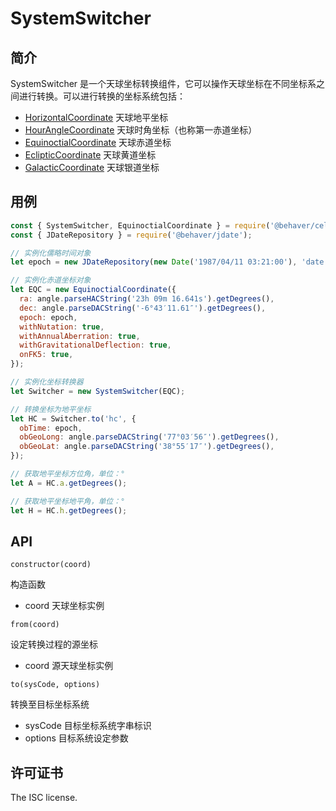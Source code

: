 # SystemSwitcher

## 简介

SystemSwitcher 是一个天球坐标转换组件，它可以操作天球坐标在不同坐标系之间进行转换。可以进行转换的坐标系统包括：

* [HorizontalCoordinate](./HorizontalCoordinate.md) 天球地平坐标
* [HourAngleCoordinate](./HourAngleCoordinate.md) 天球时角坐标（也称第一赤道坐标）
* [EquinoctialCoordinate](./EquinoctialCoordinate.md) 天球赤道坐标
* [EclipticCoordinate](./EclipticCoordinate.md) 天球黄道坐标
* [GalacticCoordinate](./GalacticCoordinate.md) 天球银道坐标

## 用例

```js
const { SystemSwitcher, EquinoctialCoordinate } = require('@behaver/celestial-coordinate');
const { JDateRepository } = require('@behaver/jdate');

// 实例化儒略时间对象
let epoch = new JDateRepository(new Date('1987/04/11 03:21:00'), 'date');

// 实例化赤道坐标对象
let EQC = new EquinoctialCoordinate({
  ra: angle.parseHACString('23h 09m 16.641s').getDegrees(),
  dec: angle.parseDACString('-6°43′11.61″').getDegrees(),
  epoch: epoch,
  withNutation: true,
  withAnnualAberration: true,
  withGravitationalDeflection: true,
  onFK5: true,
});

// 实例化坐标转换器
let Switcher = new SystemSwitcher(EQC);

// 转换坐标为地平坐标
let HC = Switcher.to('hc', {
  obTime: epoch,
  obGeoLong: angle.parseDACString('77°03′56″').getDegrees(),
  obGeoLat: angle.parseDACString('38°55′17″').getDegrees(),
});

// 获取地平坐标方位角，单位：°
let A = HC.a.getDegrees();

// 获取地平坐标地平角，单位：°
let H = HC.h.getDegrees();
```

## API

`constructor(coord)`

构造函数

* coord 天球坐标实例

`from(coord)`

设定转换过程的源坐标

* coord 源天球坐标实例

`to(sysCode, options)`

转换至目标坐标系统

* sysCode 目标坐标系统字串标识
* options 目标系统设定参数

## 许可证书

The ISC license.